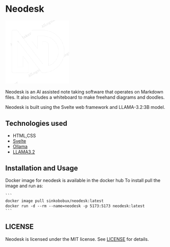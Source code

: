 # Neodesk

<img src='./trans_bg.png' width=200>

Neodesk is an AI assisted note taking software that operates on Markdown files.
It also includes a whiteboard to make freehand diagrams and doodles.

Neodesk is built using the Svelte web framework and LLAMA-3.2:3B model.

## Technologies used
- HTML,CSS
- [Svelte](https://svelte.dev/)
- [Ollama](https://ollama.com/)
- [LLAMA3.2](https://ollama.com/library/llama3.2)

## Installation and Usage
Docker image for neodesk is available in the docker hub
To install pull the image and run as:

    ```
    docker image pull sinkobobux/neodesk:latest
    docker run -d --rm --name=neodesk -p 5173:5173 neodesk:latest
    ```
    
## LICENSE
Neodesk is licensed under the MIT license. See [LICENSE](./LICENSE) for details.